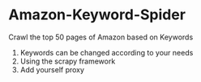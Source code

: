 # Amazon-Keyword-Spider
Crawl the top 50 pages of Amazon based on Keywords
1. Keywords can be changed according to your needs
2. Using the scrapy framework
3. Add yourself proxy
